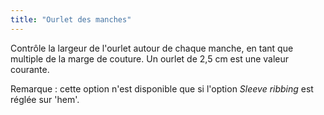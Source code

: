 ```yaml
---
title: "Ourlet des manches"
---
```


Contrôle la largeur de l'ourlet autour de chaque manche, en tant que multiple de la marge de couture. Un ourlet de 2,5 cm est une valeur courante.

Remarque : cette option n'est disponible que si l'option _Sleeve ribbing_ est réglée sur 'hem'.
